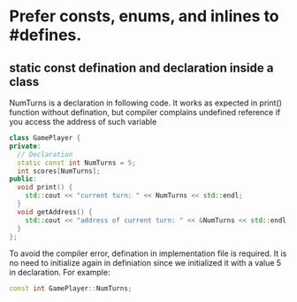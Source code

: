 # Prefer consts, enums, and inlines to #defines.

## static const defination and declaration inside a class

NumTurns is a declaration in following code. It works as expected in print() function without defination, but compiler complains undefined reference if you access the address of such variable

```C++
class GamePlayer {
private:
  // Declaration
  static const int NumTurns = 5;
  int scores[NumTurns];
public:
  void print() {
    std::cout << "current turn: " << NumTurns << std::endl;
  }
  void getAddress() {
    std::cout << "address of current turn: " << &NumTurns << std::endl;
  }
};
```

To avoid the compiler error, defination in implementation file is required. It is no need to initialize again in definiation since we initialized it with a value 5 in declaration. For example:

```C++
const int GamePlayer::NumTurns;
```
